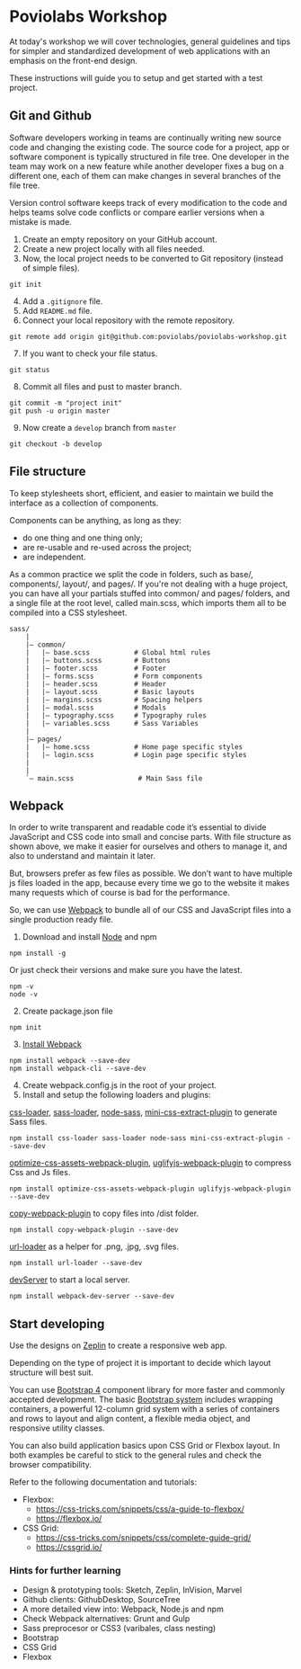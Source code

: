 # Poviolabs Workshop

At today's workshop we will cover technologies, general guidelines and tips for simpler and standardized development of web applications with an emphasis on the front-end design.

These instructions will guide you to setup and get started with a test project.

## Git and Github

Software developers working in teams are continually writing new source code and changing the existing code. The source code for a project, app or software component is typically structured in file tree. One developer in the team may work on a new feature while another developer fixes a bug on a different one, each of them can make changes in several branches of the file tree.

Version control software keeps track of every modification to the code and helps teams solve code conflicts or compare earlier versions when a mistake is made.

1. Create an empty repository on your GitHub account.
2. Create a new project locally with all files needed.
3. Now, the local project needs to be converted to Git repository (instead of simple files).
```
git init
```
4. Add a `.gitignore` file.
5. Add `README.md` file.
6. Connect your local repository with the remote repository.
```
git remote add origin git@github.com:poviolabs/poviolabs-workshop.git
```
7. If you want to check your file status.
```
git status
```
8. Commit all files and pust to master branch.
```
git commit -m "project init"
git push -u origin master
```
9. Now create a `develop` branch from `master`
```
git checkout -b develop
```

## File structure

To keep stylesheets short, efficient, and easier to maintain we build the interface as a collection of components.

Components can be anything, as long as they:

- do one thing and one thing only;
- are re-usable and re-used across the project;
- are independent.

As a common practice we split the code in folders, such as base/, components/, layout/, and pages/. If you're not dealing with a huge project, you can have all your partials stuffed into common/ and pages/ folders, and a single file at the root level, called main.scss, which imports them all to be compiled into a CSS stylesheet.

```
sass/
    |
    |– common/
    |   |– base.scss           # Global html rules
    |   |– buttons.scss        # Buttons
    |   |– footer.scss         # Footer
    |   |– forms.scss          # Form components
    |   |– header.scss         # Header
    |   |– layout.scss         # Basic layouts
    |   |– margins.scss        # Spacing helpers
    |   |– modal.scss          # Modals
    |   |– typography.scss     # Typography rules
    |   |– variables.scss      # Sass Variables
    |
    |– pages/
    |   |– home.scss           # Home page specific styles
    |   |– login.scss          # Login page specific styles
    |
    |
    `– main.scss                # Main Sass file
```


## Webpack

In order to write transparent and readable code it’s essential to divide JavaScript and CSS code into small and concise parts. With file structure as shown above, we make it easier for ourselves and others to manage it, and also to understand and maintain it later.

But, browsers prefer as few files as possible.  We don’t want to have multiple js files loaded in the app, because every time we go to the website it makes many requests which of course is bad for the performance.

So, we can use [Webpack](https://webpack.js.org/configuration/) to bundle all of our CSS and JavaScript files into a single production ready file.

1. Download and install [Node](https://nodejs.org/en/) and npm
```
npm install -g
```
Or just check their versions and make sure you have the latest.
```
npm -v
node -v
```
2. Create package.json file
```
npm init
```
3. [Install Webpack](https://webpack.js.org/guides/installation/)
```
npm install webpack --save-dev
npm install webpack-cli --save-dev
```
4. Create webpack.config.js in the root of your project.
5. Install and setup the following loaders and plugins:

 [css-loader](https://webpack.js.org/loaders/css-loader/#src/components/Sidebar/Sidebar.jsx), [sass-loader](https://webpack.js.org/loaders/sass-loader/#src/components/Sidebar/Sidebar.jsx), [node-sass](https://github.com/sass/node-sass), [mini-css-extract-plugin](https://webpack.js.org/plugins/mini-css-extract-plugin/#src/components/Sidebar/Sidebar.jsx) to generate Sass files.
 ```
 npm install css-loader sass-loader node-sass mini-css-extract-plugin --save-dev
 ```
 [optimize-css-assets-webpack-plugin](https://github.com/NMFR/optimize-css-assets-webpack-plugin), [uglifyjs-webpack-plugin](https://webpack.js.org/plugins/uglifyjs-webpack-plugin/#src/components/Sidebar/Sidebar.jsx) to compress Css and Js files.
 ```
 npm install optimize-css-assets-webpack-plugin uglifyjs-webpack-plugin --save-dev
 ```
 [copy-webpack-plugin](https://webpack.js.org/plugins/copy-webpack-plugin/#src/components/Sidebar/Sidebar.jsx) to copy files into /dist folder.
 ```
 npm install copy-webpack-plugin --save-dev
 ```
 [url-loader](https://webpack.js.org/loaders/url-loader/#src/components/Sidebar/Sidebar.jsx) as a helper for .png, .jpg, .svg files.
 ```
 npm install url-loader --save-dev
 ```
 [devServer](https://webpack.js.org/configuration/dev-server/#src/components/Sidebar/Sidebar.jsx) to start a local server.
 ```
 npm install webpack-dev-server --save-dev
 ```

## Start developing

Use the designs on [Zeplin](https://app.zeplin.io/project/5c05773f810c5b2c7e441102) to create a responsive web app.

Depending on the type of project it is important to decide which layout structure will best suit.

You can use [Bootstrap 4](https://getbootstrap.com/docs/4.1/getting-started/introduction/) component library for more faster and commonly accepted development. The basic [Bootstrap system](https://getbootstrap.com/docs/4.0/layout/grid/) includes wrapping containers, a powerful 12-column grid system with a series of containers and rows to layout and align content, a flexible media object, and responsive utility classes.

You can also build application basics upon CSS Grid or Flexbox layout. In both examples be careful to stick to the general rules and check the browser compatibility.

Refer to the following documentation and tutorials:
- Flexbox:
  - https://css-tricks.com/snippets/css/a-guide-to-flexbox/
  - https://flexbox.io/
- CSS Grid:
  - https://css-tricks.com/snippets/css/complete-guide-grid/
  - https://cssgrid.io/


### Hints for further learning

- Design & prototyping tools: Sketch, Zeplin, InVision, Marvel
- Github clients: GithubDesktop, SourceTree
- A more detailed view into: Webpack, Node.js and npm
- Check Webpack alternatives: Grunt and Gulp
- Sass preprocesor or CSS3 (varibales, class nesting)
- Bootstrap
- CSS Grid
- Flexbox
